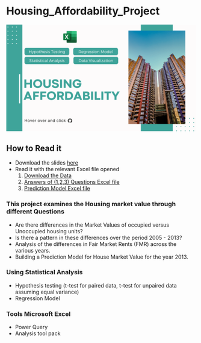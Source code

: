 # Housing_Affordability_Project
 
![alt text](https://github.com/elsayedg/Housing_Affordability_Project/blob/main/Housing_Affordability.png)


 ## How to Read it 
 * Download the slides [here](https://github.com/elsayedg/Housing_Affordability_Project/blob/main/Housing%20Affordability.pdf)
 * Read it with the relevant Excel file opened
   1. [Download the Data](https://github.com/elsayedg/Housing_Affordability_Project/tree/main/Clean_Data) 
   2. [Answers of (1,2,3) Questions Excel file](https://github.com/elsayedg/Housing_Affordability_Project/blob/main/Answer1-3.xlsx)
   3. [Prediction Model Excel file](https://github.com/elsayedg/Housing_Affordability_Project/blob/main/Answer1-3.xlsx)

 
 ### This project examines the Housing market value through different Questions
 * Are there differences in the Market Values of occupied versus Unoccupied housing units?
 * Is there a pattern in these differences over the period 2005 - 2013?
 * Analysis of the differences in Fair Market Rents (FMR) across the various years.
 * Building a Prediction Model for House Market Value for the year 2013.

### Using Statistical Analysis  
* Hypothesis testing (t-test for paired data, t-test for unpaired data assuming equal variance)
* Regression Model
### Tools Microsoft Excel 
* Power Query
* Analysis tool pack 
